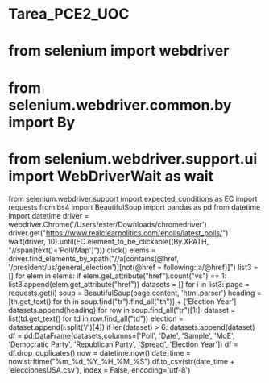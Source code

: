 # Tarea_PCE2_UOC

# from selenium import webdriver
# from selenium.webdriver.common.by import By
# from selenium.webdriver.support.ui import WebDriverWait as wait
from selenium.webdriver.support import expected_conditions as EC
import requests
from bs4 import BeautifulSoup
import pandas as pd
from datetime import datetime
driver = webdriver.Chrome('/Users/ester/Downloads/chromedriver')
driver.get("https://www.realclearpolitics.com/epolls/latest_polls/")
wait(driver, 10).until(EC.element_to_be_clickable((By.XPATH,
"//span[text()='Poll/Map']"))).click()
elems = driver.find_elements_by_xpath("//a[contains(@href,
'/president/us/general_election')][not(@href = following::a/@href)]")
list3 = []
for elem in elems:
if elem.get_attribute("href").count("vs") == 1: list3.append(elem.get_attribute("href"))
datasets = []
for i in list3:
page = requests.get(i)
soup = BeautifulSoup(page.content, 'html.parser')
heading = [th.get_text() for th in soup.find("tr").find_all("th")] + ['Election Year']
datasets.append(heading)
for row in soup.find_all("tr")[1:]:
dataset = list(td.get_text() for td in row.find_all("td"))
election = dataset.append(i.split('/')[4])
if len(dataset) > 6:
datasets.append(dataset)
df = pd.DataFrame(datasets,columns=['Poll', 'Date', 'Sample', 'MoE', 'Democratic Party',
'Republican Party', 'Spread', 'Election Year'])
df = df.drop_duplicates()
now = datetime.now()
date_time = now.strftime("%m_%d_%Y_%H_%M_%S")
df.to_csv(str(date_time + 'eleccionesUSA.csv'), index = False, encoding='utf-8')
